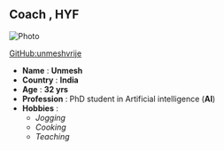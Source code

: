 ## Coach , HYF

![Photo](https://avatars3.githubusercontent.com/u/2500604?s=400&v=4 "Unmesh")

[GitHub:unmeshvrije](https://github.com/unmeshvrije "Unmesh, GitHub")

- **Name**    : **Unmesh**
- **Country** : **India**
- **Age**     : **32 yrs**
- **Profession** :  PhD student in Artificial intelligence (**AI**)
- **Hobbies** :
  - *Jogging*
  - *Cooking*
  - *Teaching*
